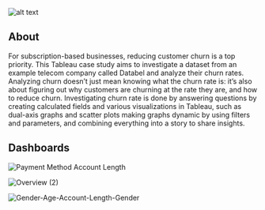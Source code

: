 ![alt text](https://nextommerce.com/wp-content/uploads/2019/04/pasted-image-0.png)

## About

For subscription-based businesses, reducing customer churn is a top priority.
This Tableau case study aims to investigate a dataset from an example telecom company called Databel and analyze their churn rates.
Analyzing churn doesn’t just mean knowing what the churn rate is: it’s also about figuring out why customers are churning at the rate they are, and how to reduce churn.
Investigating churn rate is done by answering questions by creating calculated fields and various visualizations in Tableau, such as dual-axis graphs and scatter plots making graphs dynamic 
by using filters and parameters, and combining everything into a story to share insights.

## Dashboards


![Payment Method   Account Length](https://user-images.githubusercontent.com/49237531/149668738-c270f1cd-8059-4174-b9e9-68b76a33474a.gif)



![Overview (2)](https://user-images.githubusercontent.com/49237531/149670669-d3d0189f-9f9d-46fb-a071-5e4268fdbd2d.gif)


![Gender-Age-Account-Length-Gender](https://user-images.githubusercontent.com/49237531/149671328-a2ff9694-1b49-4b24-a2c4-5e1b6340dad6.gif)
